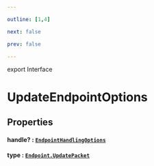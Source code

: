 ```yaml
---

outline: [1,4]

next: false

prev: false

---
```


export Interface
# UpdateEndpointOptions

## Properties

#### handle? : [`EndpointHandlingOptions`](./EndpointHandlingOptions.md)

#### type : [`Endpoint.UpdatePacket`](../enumerations/Endpoint.md#updatepacket)
